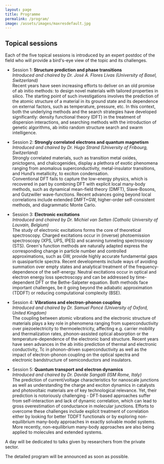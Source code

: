 ```yaml
---
layout: page
title: Programme
permalink: /program/
image: /assets/images/maxresdefault.jpg
---
```

## Topical sessions
<b></b>

Each of the five topical sessions is introduced by an expert
postdoc of the field who will provide a bird's-eye view of the
topic and its challenges.

* Session 1: **Structure prediction and phase transitions**<br>
  <i>Introduced and chaired by Dr. José A. Flores Livas (University of Basel, Switzerland)</i><br>
Recent years have seen increasing efforts to deliver on an old promise of ab initio methods: to design novel materials with tailored properties in silico. The starting point of such investigations involves the prediction of the atomic structure of a material in its ground state and its dependence on external factors, such as temperature, pressure, etc.
In this context, both the underlying methods and the search strategies have developed significantly: density functional theory (DFT) in the treatment of dispersion interactions, and searching methods with the introduction of genetic algorithms, ab initio random structure search and swarm intelligence.

* Session 2: **Strongly correlated electrons and quantum magnetism**<br>
  <i>Introduced and chaired by Dr. Hugo Strand (University of Fribourg, Switzerland)</i><br>
Strongly correlated materials, such as transition metal oxides, pnictogens, and chalcogenides, display a plethora of exotic phenomena ranging from anomalous superconductivity, metal-insulator transitions, and Hund’s metallicity, to exciton condensation.<br>
Conventional DFT fails to capture the low-energy physics, which is recovered in part by combining DFT with explicit local many-body methods, such as dynamical mean-field theory (DMFT), Slave-Bosons, and Gutzwiller wave-functions. Recent advances going beyond local correlations include extended DMFT+GW, higher-order self-consistent methods, and diagrammatic Monte Carlo.

* Session 3: **Electronic excitations**<br>
  <i>Introduced and chaired by Dr. Michiel van Setten (Catholic University of Louvain, Belgium)</i><br>
The study of electronic excitations forms the core of theoretical spectroscopy. Charged excitations occur in (inverse) photoemission spectroscopy (XPS, UPS, IPES) and scanning tunneling spectroscopy (STS). Green's function methods are naturally adapted express the corresponding change in particle number and controlled approximations, such as GW, provide highly accurate fundamental gaps in quasiparticle spectra. Recent developments include ways of avoiding summation over empty states and analytical treatment of the frequency-dependence of the self-energy.
Neutral excitations occur in optical and electron energy loss spectroscopy and can be addressed by time-dependent DFT or the Bethe-Salpeter equation. Both methods face important challenges, be it going beyond the adiabatic approximation (TDDFT) or reducing computational complexity (BSE). 

* Session 4: **Vibrations and electron-phonon coupling**<br>
  <i>Introduced and chaired by Dr. Samuel Poncé (University of Oxford, United Kingdom)</i><br>
The coupling between atomic vibrations and the electronic structure of materials plays a key role in phenomena ranging from superconductivity over piezoelectricity to thermoelectricity, affecting e.g. carrier mobility and thermalization rates, phonon-assisted optical absorption or the temperature-dependence of the electronic band structure. 
Recent years have seen advances in the ab initio prediction of thermal and electronic conductivity, Tc in phonon-driven superconductivity as well as the impact of electron-phonon coupling on the optical spectra and electronic bandstructure of semiconductors and insulators.

* Session 5: **Quantum transport and electron dynamics**<br>
  <i>Introduced and chaired by Dr. Davide Sangalli (ISM Rome, Italy)</i><br>
The prediction of current/voltage characteristics for nanoscale junctions as well as understanding the charge and exciton dynamics in catalysts and photovoltaic materials are of key technological relevance. Yet, their prediction is notoriously challenging - DFT-based approaches suffer from self-interaction and lack of dynamic correlation, which can lead to gross overestimation of conductance in molecular junctions.
Efforts to overcome these challenges include explicit treatment of correlation either by looking for better TDDFT functionals or by exploring non-equilibrium many-body approaches in exactly solvable model systems. More recently, non-equilibrium many-body approaches are also being applied to molecules and extended systems.

A day will be dedicated to talks given by researchers from the private sector.

The detailed program will be announced as soon as possible.


<!-- 
A non-scientific talk on gender-issue on computational science is also scheduled.

## Programme
<br>
Mondays and Friday talks will take place in K-1.14 room of the King's Building (King’s College Strand Campus), while from Tuesday until Thursday in room K2.31. St. David's Room of the King's building will be designated for posters and the coffee breaks. For more information please refer to the [Venue](../venue/) section of the website.

#### Monday

* **09:30** - Registration and welcome speech
* **10:00** - Industry session - **Tom Miller** (_Institute of Physics_)
* **10:55** - Coffee break
* **11:20** - Industry session - **John Hammersley** (_Overleaf_)
* **12:15** - Industry session - **Ivan Rungger** (_National Physical Laboratory_)
* **13:10** - Lunch
* **14:40** - Q&A
* **15:40** - Poster session and job market

#### Tuesday

* **09:30** - Introductory talk - **Chiara Gattinoni** (_University College London_) -
* **10:20** -  Phonons, vibrations and thermal properties - **Giorgia Fugallo** (_Ecole Polytechnque, Paris_) - Keynote
* **11:10** - Coffee break
* **11:40** -  Phonons, vibrations and thermal properties - **Jarvist Moore Frost** (_University of Bath_) - Disorder in Semiconductors for Photovoltaics
* **12:05** -  Phonons, vibrations and thermal properties - **Alex Aziz** (_University of Reading_) - Electronic and phonon transport in shandite-structured Ni<sub>3</sub>Sn<sub>2</sub>S<sub>2</sub>
* **12:30** -  Phonons, vibrations and thermal properties - **Nicholas Pike** (_University of Liege_) - Boltzmann Transport Calculations in Systems with Electron-phonon Coupling
* **12:55** -  Phonons, vibrations and thermal properties - **Marios Zacharias** (_University of Oxford_) - Stochastic approach to phonon-assisted optical absorption
* **13:20** - Lunch
* **14:50** -  Phonons, vibrations and thermal properties - **Carla Verdi** (_University of Oxford_) - Fröhlich electron-phonon coupling from first principles
* **15:15** -  Phonons, vibrations and thermal properties - **Pierre-François Lory** (_EPFL_) - Lattice dynamic and thermal conductivity in complex metallic alloys
* **15:40** - Coffee break
* **16:10** - Modern trends in quantum magnetism - **Florian Eich** (_MPI, Structure and Dynamics of Matter, Hamburg_) - Keynote
* **17:00** - Modern trends in quantum magnetism - **Tristan Müller** (_Max-Planck-Institute for Microstructure Physics_) - Exchange functional for the magnetic dipole interaction
* **17:25** - Modern trends in quantum magnetism - **Franziska Simone Hegner** (_Institute of Chemical Research of Catalonia_) - The limits of density functional theory in the case of Prussian blue
* **17:50** - End

#### Wednesday

* **09:30** - Modern trends in quantum magnetism - **Vamshi Mohan Katukuri** (_EPFL_) - Spin-orbit enhanced correlations and novel magnetic ground states and excitations in 5d oxides
* **09:55** - Modern trends in quantum magnetism - **E. Lora da Silva** (_Univeristy of Bath_) - Phase Stability of the Halide Perovskite CsSnI<sub>3</sub>
* **10:20** - Spectroscopy and dielectric properties - **Lorenzo Sponza** (_King's College London_) - Keynote
* **11:10** - Coffee break
* **11:40** - Spectroscopy and dielectric properties - **Yuanpeng Zhang** (_Queen Mary,  University of London_) - Local structure of amorphous and nanoscale systems by numerical XANES analysis
* **12:05** - Spectroscopy and dielectric properties - **Norah Hoffmann** (_Max Planck institute for the structure and dynamics of matter_) - Linear-response formalism in density functional theory for quantum electrodynamics
* **12:30** - Spectroscopy and dielectric properties - **Josua Pecher** (_Philipps-Universität Marburg_) - Adsorption dynamics and spectroscopic characterization of large molecules on surfaces using density functional theory
* **12:55** - Lunch
* **14:30** - Spectroscopy and dielectric properties - **Jianqiang Zhou** (_Ecole Polytechnque, Paris_) - An Improved description of Fermion-Plasmon coupling in Green's function calculations
* **14:55** - Spectroscopy and dielectric properties - **Brian Cunningham** (_Queen's University Belfast_) - Quasiparticle Self-consistent GW and the Bethe Salpeter equation
* **15:20** - Spectroscopy and dielectric properties - **Marilena Tzavala** (_Ecole Polytechnique, Paris_) - Building approximations to capture excitonic effects of correlated electrons
* **15:45** - Spectroscopy and dielectric properties - **Walter Tarantino** (_Ecole Polytechnque, Paris_) - Physical and Unphysical Solutions in Many-Body Theories
* **16:10** - Coffee break
* **16:40** - Spectroscopy and dielectric properties - **Marco Vanzini** (_Ecole Polytechnque, Paris_) - Effective approaches for electron spectroscopy
* **17:05** - Spectroscopy and dielectric properties - **Rajarshi Sinha Roy** (_Centre Interdisciplinaire de Nanoscience de Marseille_) - Optical properties of noble metal clusters: Comparing Non-local Classical and TDDFT Calculations
* **17:30** - Spectroscopy and dielectric properties - **Ryan McMillan** (_Queen's University Belfast_) - Projected equations-of-motion approach to hybrid quantum/classical dynamics in dielectric-plasmonic composites
* **17:55** - End
* **18:45** - Footbal

#### Thursday

* **09:00** - Strongly correlated electrons - **James LeBlanc** (_University of Michigan_) - Keynote
* **09:50** - Strongly correlated electrons - **Stefano Di Sabatino** (_Ecole Polytechnque, Paris_) - Photoemission Spectra from Reduced Density Matrices: the Band Gap in Strongly Correlated Systems
* **10:15** - Strongly correlated electrons - **Paul Sharp** (_Univeristy of York_) - The Metric Space Approach to Quantum Mechanics
* **10:40** - Coffee break
* **11:10** - Strongly correlated electrons - **Swagata Acharya** (_Indian Institute of Technology_) - Do Soft Electronic Fluctuations Drive p-Wave Pairing in Sr<sub>2</sub>RuO<sub>4</sub>?
* **11:35** - Strongly correlated electrons - **Daniel Karlsson** (_Jyväskylä University_) - Partial Phi-derivability and analytic properties in many-body perturbation theory, and implications for sum rules
* **12:00** - Strongly correlated electrons - **Lorenzo Cevolani** (_Institut d'Optique Graduate School_) - Dynamics of correlations in long-range quantum systems
* **12:25** - Lunch
* **14:00** - Gender issues talk
* **15:00** - Coffee break
* **15:30** - Strongly correlated electrons - **Jaakko Nissinen** (_Instituut-Lorentz for Theoretical Physics_) - Two-dimensional quantum liquid crystals
* **15:55** - Strongly correlated electrons - **Sophie  Chauvin** (_Ecole Polytechnique, Paris_) - Correlation effects in the extended Hubbard model on a triangular lattice from Extended Dynamical Mean Field Theory: Single-particle spectra and screening
* **16:20** - Strongly correlated electrons - **Miroslav Hopjan** (_Lund University_) - TDDFT+NEGF approximations for time-dependent Hubbard-type Hamiltonians
* **16:45** - End
* **19:00** - Social dinner

#### Friday

* **09:00** - Systems in interaction with the environment - **David Gao** - Keynote
* **09:50** - Systems in interaction with the environment - **Charline Lema** (_University of Maine_) - A multi-scale description of the irradiation from quantum mechanics to molecular mechanics
* **10:15** - Systems in interaction with the environment - **Outi Vilhelmiina Kontkanen** (_Universite de Mons_) - Modeling of perylene monoimide based dye molecules and NiO (100) for p-type dye sensitized solar cells
* **10:40** - Coffee break
* **11:10** - Systems in interaction with the environment - **Bastien Belzunces** (_Université Paul Sabatier_) - Pesticide interaction with environmentally important cations: A molecular dynamics and DFT study of metamitron and fenhexamid
* **11:35** - Systems in interaction with the environment - **Silvio Pipolo** (_Universite Pierre et Marie Curie_) - Time-Dependent Configuration Interaction Single (TD-CIS) for Molecules Close to Nanoparticles
* **12:00** - Systems in interaction with the environment - **Tim Joachim Zuehlsdorff** (_University of Cambridge_) - Studying excitations of organic chromophores in complex environments
* **12:25** - Farewell
* **13:00** - End
 -->
